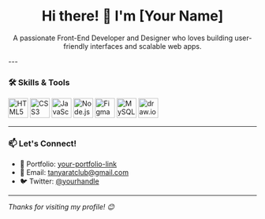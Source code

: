 <h1 align="center">Hi there! 👋 I'm [Your Name]</h1>

<p align="center">
  A passionate Front-End Developer and Designer who loves building user-friendly interfaces and scalable web apps.
</p>
---

### 🛠️ Skills & Tools

<p align="left">
  <img src="https://cdn.jsdelivr.net/gh/devicons/devicon/icons/html5/html5-original.svg" alt="HTML5" width="40" height="40"/>
  <img src="https://cdn.jsdelivr.net/gh/devicons/devicon/icons/css3/css3-original.svg" alt="CSS3" width="40" height="40"/>
  <img src="https://cdn.jsdelivr.net/gh/devicons/devicon/icons/javascript/javascript-original.svg" alt="JavaScript" width="40" height="40"/>
  <img src="https://cdn.jsdelivr.net/gh/devicons/devicon/icons/nodejs/nodejs-original.svg" alt="Node.js" width="40" height="40"/>
  <img src="https://cdn.jsdelivr.net/gh/devicons/devicon/icons/figma/figma-original.svg" alt="Figma" width="40" height="40"/>
  <img src="https://cdn.jsdelivr.net/gh/devicons/devicon/icons/mysql/mysql-original.svg" alt="MySQL" width="40" height="40"/>
  <img src="https://upload.wikimedia.org/wikipedia/commons/5/5f/Diagrams.net_Logo.svg" alt="draw.io" width="40" height="40"/>
</p>

<!--
### 📈 GitHub Stats

<p align="left">
  <img src="https://github-readme-stats.vercel.app/api?username=your-github-username&show_icons=true&theme=radical" alt="GitHub Stats" height="160"/>
  <img src="https://github-readme-stats.vercel.app/api/top-langs/?username=your-github-username&layout=compact&theme=radical" alt="Top Languages" height="160"/>
</p>
-->
---

### 📫 Let's Connect!

- 💼 Portfolio: [your-portfolio-link](https://yourportfolio.com)
- 💌 Email: tanyaratclub@gmail.com
- 🐦 Twitter: [@yourhandle](https://twitter.com/yourhandle)

---

*Thanks for visiting my profile! 😊*

